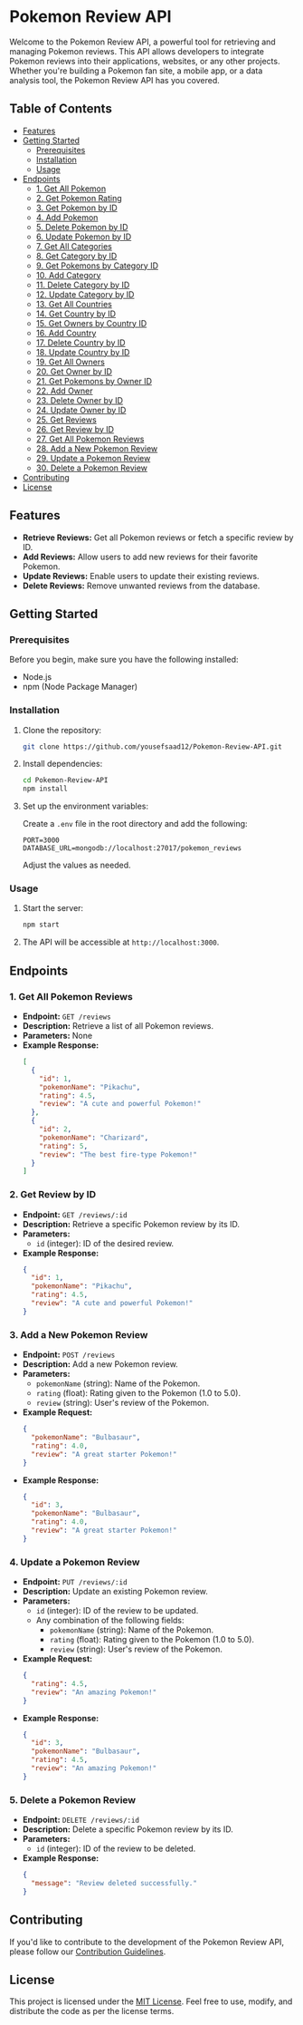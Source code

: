 # Pokemon Review API

Welcome to the Pokemon Review API, a powerful tool for retrieving and managing Pokemon reviews. This API allows developers to integrate Pokemon reviews into their applications, websites, or any other projects. Whether you're building a Pokemon fan site, a mobile app, or a data analysis tool, the Pokemon Review API has you covered.

## Table of Contents

- [Features](#features)
- [Getting Started](#getting-started)
  - [Prerequisites](#prerequisites)
  - [Installation](#installation)
  - [Usage](#usage)
- [Endpoints](#endpoints)
  - [1. Get All Pokemon](#1-get-all-pokemon)
  - [2. Get Pokemon Rating](#2-get-pokemon-rating)
  - [3. Get Pokemon by ID](#3-get-pokemon-by-id)
  - [4. Add Pokemon](#4-create-pokemon)
  - [5. Delete Pokemon by ID](#5-delete-pokemon-by-id)
  - [6. Update Pokemon by ID](#6-update-pokemon-by-id)
  - [7. Get All Categories](#7-get-all-categories)
  - [8. Get Category by ID](#8-get-category-by-id)
  - [9. Get Pokemons by Category ID](#9-get-pokemons-by-category-id)
  - [10. Add Category](#10-add-category)
  - [11. Delete Category by ID](#5-delete-category-by-id)
  - [12. Update Category by ID](#6-update-category-by-id)
  - [13. Get All Countries](#13-get-all-countries)
  - [14. Get Country by ID](#14-get-country-by-id)
  - [15. Get Owners by Country ID](#15-get-owners-by-country-id)
  - [16. Add Country](#16-add-country)
  - [17. Delete Country by ID](#17-delete-country-by-id)
  - [18. Update Country by ID](#18-update-country-by-id)
  - [19. Get All Owners](#19-get-all-owners)
  - [20. Get Owner by ID](#20-get-owners-by-id)
  - [21. Get Pokemons by Owner ID](#21-get-pokemons-by-owner-id)
  - [22. Add Owner](#22-add-owner)
  - [23. Delete Owner by ID](#23-delete-owner-by-id)
  - [24. Update Owner by ID](#24-update-owner-by-id)
  - [25. Get Reviews](#25-get-reviews)
  - [26. Get Review by ID](#26-get-review-by-id)
  - [27. Get All Pokemon Reviews](#27-get-all-pokemon-reviews)
  - [28. Add a New Pokemon Review](#28-add-a-new-pokemon-review)
  - [29. Update a Pokemon Review](#29-update-a-pokemon-review)
  - [30. Delete a Pokemon Review](#30-delete-a-pokemon-review)
- [Contributing](#contributing)
- [License](#license)

## Features

- **Retrieve Reviews:** Get all Pokemon reviews or fetch a specific review by ID.
- **Add Reviews:** Allow users to add new reviews for their favorite Pokemon.
- **Update Reviews:** Enable users to update their existing reviews.
- **Delete Reviews:** Remove unwanted reviews from the database.

## Getting Started

### Prerequisites

Before you begin, make sure you have the following installed:

- Node.js
- npm (Node Package Manager)

### Installation

1. Clone the repository:

   ```bash
   git clone https://github.com/yousefsaad12/Pokemon-Review-API.git
   ```

2. Install dependencies:

   ```bash
   cd Pokemon-Review-API
   npm install
   ```

3. Set up the environment variables:

   Create a `.env` file in the root directory and add the following:

   ```env
   PORT=3000
   DATABASE_URL=mongodb://localhost:27017/pokemon_reviews
   ```

   Adjust the values as needed.

### Usage

1. Start the server:

   ```bash
   npm start
   ```

2. The API will be accessible at `http://localhost:3000`.

## Endpoints

### 1. Get All Pokemon Reviews

- **Endpoint:** `GET /reviews`
- **Description:** Retrieve a list of all Pokemon reviews.
- **Parameters:** None
- **Example Response:**
  ```json
  [
    {
      "id": 1,
      "pokemonName": "Pikachu",
      "rating": 4.5,
      "review": "A cute and powerful Pokemon!"
    },
    {
      "id": 2,
      "pokemonName": "Charizard",
      "rating": 5,
      "review": "The best fire-type Pokemon!"
    }
  ]
  ```

### 2. Get Review by ID

- **Endpoint:** `GET /reviews/:id`
- **Description:** Retrieve a specific Pokemon review by its ID.
- **Parameters:**
  - `id` (integer): ID of the desired review.
- **Example Response:**
  ```json
  {
    "id": 1,
    "pokemonName": "Pikachu",
    "rating": 4.5,
    "review": "A cute and powerful Pokemon!"
  }
  ```

### 3. Add a New Pokemon Review

- **Endpoint:** `POST /reviews`
- **Description:** Add a new Pokemon review.
- **Parameters:**
  - `pokemonName` (string): Name of the Pokemon.
  - `rating` (float): Rating given to the Pokemon (1.0 to 5.0).
  - `review` (string): User's review of the Pokemon.
- **Example Request:**
  ```json
  {
    "pokemonName": "Bulbasaur",
    "rating": 4.0,
    "review": "A great starter Pokemon!"
  }
  ```
- **Example Response:**
  ```json
  {
    "id": 3,
    "pokemonName": "Bulbasaur",
    "rating": 4.0,
    "review": "A great starter Pokemon!"
  }
  ```

### 4. Update a Pokemon Review

- **Endpoint:** `PUT /reviews/:id`
- **Description:** Update an existing Pokemon review.
- **Parameters:**
  - `id` (integer): ID of the review to be updated.
  - Any combination of the following fields:
    - `pokemonName` (string): Name of the Pokemon.
    - `rating` (float): Rating given to the Pokemon (1.0 to 5.0).
    - `review` (string): User's review of the Pokemon.
- **Example Request:**
  ```json
  {
    "rating": 4.5,
    "review": "An amazing Pokemon!"
  }
  ```
- **Example Response:**
  ```json
  {
    "id": 3,
    "pokemonName": "Bulbasaur",
    "rating": 4.5,
    "review": "An amazing Pokemon!"
  }
  ```

### 5. Delete a Pokemon Review

- **Endpoint:** `DELETE /reviews/:id`
- **Description:** Delete a specific Pokemon review by its ID.
- **Parameters:**
  - `id` (integer): ID of the review to be deleted.
- **Example Response:**
  ```json
  {
    "message": "Review deleted successfully."
  }
  ```

## Contributing

If you'd like to contribute to the development of the Pokemon Review API, please follow our [Contribution Guidelines](CONTRIBUTING.md).

## License

This project is licensed under the [MIT License](LICENSE). Feel free to use, modify, and distribute the code as per the license terms.
